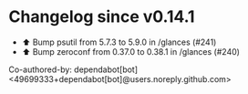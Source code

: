 # Changelog since v0.14.1
- ⬆️ Bump psutil from 5.7.3 to 5.9.0 in /glances (#241) 
- ⬆️ Bump zeroconf from 0.37.0 to 0.38.1 in /glances (#240)

Co-authored-by: dependabot[bot] <49699333+dependabot[bot]@users.noreply.github.com> 
